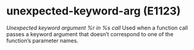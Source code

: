 # unexpected-keyword-arg (E1123)

*Unexpected keyword argument %r in %s call* Used when a function call
passes a keyword argument that doesn’t correspond to one of the
function’s parameter names.
